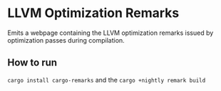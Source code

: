 # LLVM Optimization Remarks

Emits a webpage containing the LLVM optimization remarks issued by optimization passes during compilation.

## How to run
`cargo install cargo-remarks` and the `cargo +nightly remark build`
